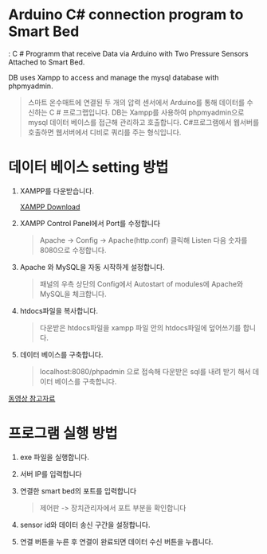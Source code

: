 # Arduino C# connection program to Smart Bed
: C # Programm that receive Data via Arduino with Two Pressure Sensors Attached to Smart Bed.

DB uses Xampp to access and manage the mysql database with phpmyadmin.

> 스마트 온수매트에 연결된 두 개의 압력 센서에서 Arduino를 통해 데이터를 수신하는 C # 프로그랩입니다.
> DB는 Xampp를 사용하여 phpmyadmin으로 mysql 데이터 베이스를 접근해 관리하고 호출합니다.
> C#프로그램에서 웹서버를 호출하면 웹서버에서 디비로 쿼리를 주는 형식입니다.

# 데이터 베이스 setting 방법

1. XAMPP를 다운받습니다.

   [XAMPP Download](https://www.apachefriends.org/index.html)

2. XAMPP Control Panel에서 Port를 수정합니다
   > Apache -> Config -> Apache(http.conf) 클릭해 Listen 다음 숫자를 8080으로 수정합니다.

3. Apache 와 MySQL을 자동 시작하게 설정합니다.
   > 패널의 우측 상단의 Config에서 Autostart of modules에 Apache와 MySQL을 체크합니다.

4. htdocs파일을 복사합니다.
   > 다운받은 htdocs파일을 xampp 파일 안의 htdocs파일에 덮어쓰기를 합니다.

5. 데이터 베이스를 구축합니다.
   >localhost:8080/phpadmin 으로 접속해 다운받은 sql를 내려 받기 해서 데이터 베이스를 구축합니다.
   
[동영상 참고자료](https://youtu.be/ntEVjj07eug)

# 프로그램 실행 방법

1. exe 파일을 실행합니다.

2. 서버 IP를 입력합니다

3. 연결한 smart bed의 포트를 입력합니다
   > 제어판 -> 장치관리자에서 포트 부분을 확인합니다

4. sensor id와 데이터 송신 구간을 설정합니다.

5. 연결 버튼을 누른 후 연결이 완료되면 데이터 수신 버튼을 누릅니다.
